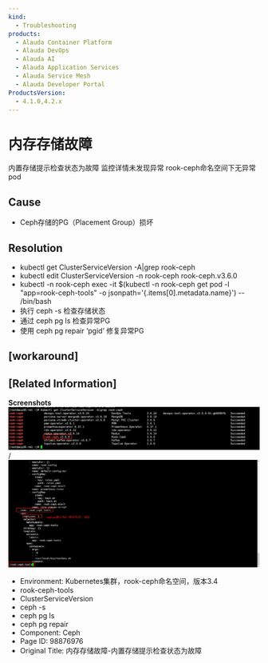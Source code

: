 ```yaml
---
kind:
  - Troubleshooting
products:
  - Alauda Container Platform
  - Alauda DevOps
  - Alauda AI
  - Alauda Application Services
  - Alauda Service Mesh
  - Alauda Developer Portal
ProductsVersion:
  - 4.1.0,4.2.x
---
```

<!-- A type of document that involves encountering a fault, diagnosing it, performing root cause analysis, and providing solutions. -->

# 内存存储故障

内置存储提示检查状态为故障 监控详情未发现异常 rook-ceph命名空间下无异常pod

## Cause
- Ceph存储的PG（Placement Group）损坏

## Resolution
- kubectl get ClusterServiceVersion -A|grep rook-ceph
- kubectl edit ClusterServiceVersion -n rook-ceph rook-ceph.v3.6.0
- kubectl -n rook-ceph exec -it $(kubectl -n rook-ceph get pod -l "app=rook-ceph-tools" -o jsonpath='{.items[0].metadata.name}') -- /bin/bash
- 执行 ceph -s 检查存储状态
- 通过 ceph pg ls 检查异常PG
- 使用 ceph pg repair ‘pgid’ 修复异常PG

## [workaround]

## [Related Information]
**Screenshots**
![](assets/nei-cun-cun-chu-gu-zhang-nei-zhi-cun-chu-ti-shi-jian-cha-zhuang-tai-wei-gu-zhang/image2022-5-11_11-39-9.png)/
![](assets/nei-cun-cun-chu-gu-zhang-nei-zhi-cun-chu-ti-shi-jian-cha-zhuang-tai-wei-gu-zhang/image2022-5-11_11-41-34.png)
- Environment: Kubernetes集群，rook-ceph命名空间，版本3.4
- rook-ceph-tools
- ClusterServiceVersion
- ceph -s
- ceph pg ls
- ceph pg repair
- Component: Ceph
- Page ID: 98876976
- Original Title: 内存存储故障-内置存储提示检查状态为故障
